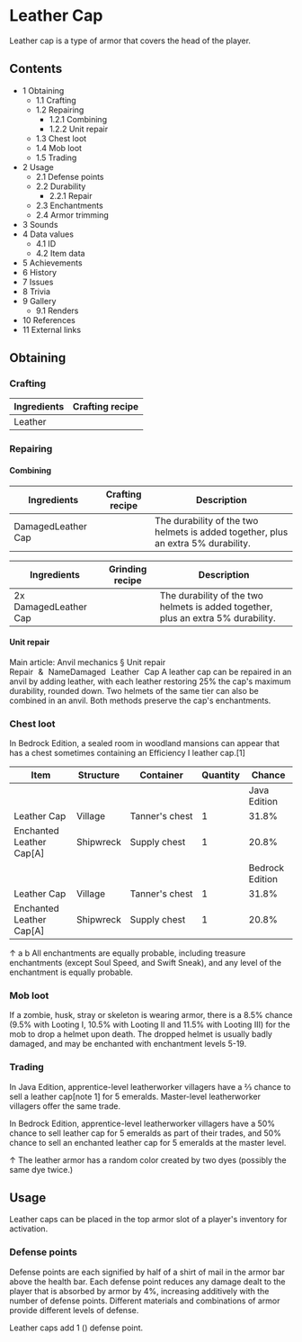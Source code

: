 # Leather Cap
Leather cap is a type of armor that covers the head of the player.

## Contents
- 1 Obtaining
	- 1.1 Crafting
	- 1.2 Repairing
		- 1.2.1 Combining
		- 1.2.2 Unit repair
	- 1.3 Chest loot
	- 1.4 Mob loot
	- 1.5 Trading
- 2 Usage
	- 2.1 Defense points
	- 2.2 Durability
		- 2.2.1 Repair
	- 2.3 Enchantments
	- 2.4 Armor trimming
- 3 Sounds
- 4 Data values
	- 4.1 ID
	- 4.2 Item data
- 5 Achievements
- 6 History
- 7 Issues
- 8 Trivia
- 9 Gallery
	- 9.1 Renders
- 10 References
- 11 External links

## Obtaining
### Crafting
| Ingredients | Crafting recipe |
|-------------|-----------------|
| Leather     |                 |

### Repairing
#### Combining
| Ingredients        | Crafting recipe | Description                                                                       |
|--------------------|-----------------|-----------------------------------------------------------------------------------|
| DamagedLeather Cap |                 | The durability of the two helmets is added together, plus an extra 5% durability. |

| Ingredients           | Grinding recipe | Description                                                                       |
|-----------------------|-----------------|-----------------------------------------------------------------------------------|
| 2x DamagedLeather Cap |                 | The durability of the two helmets is added together, plus an extra 5% durability. |

#### Unit repair
Main article: Anvil mechanics § Unit repair
Repair & NameDamaged Leather Cap
A leather cap can be repaired in an anvil by adding leather, with each leather restoring 25% the cap's maximum durability, rounded down. Two helmets of the same tier can also be combined in an anvil. Both methods preserve the cap's enchantments.

### Chest loot
In Bedrock Edition, a sealed room in woodland mansions can appear that has a chest sometimes containing an Efficiency I leather cap.[1]

| Item                     | Structure | Container      | Quantity | Chance          |
|--------------------------|-----------|----------------|----------|-----------------|
|                          |           |                |          | Java Edition    |
| Leather Cap              | Village   | Tanner's chest | 1        | 31.8%           |
| Enchanted Leather Cap[A] | Shipwreck | Supply chest   | 1        | 20.8%           |
|                          |           |                |          | Bedrock Edition |
| Leather Cap              | Village   | Tanner's chest | 1        | 31.8%           |
| Enchanted Leather Cap[A] | Shipwreck | Supply chest   | 1        | 20.8%           |


↑ a b All enchantments are equally probable, including treasure enchantments (except Soul Speed, and Swift Sneak), and any level of the enchantment is equally probable.


### Mob loot
If a zombie, husk, stray or skeleton is wearing armor, there is a 8.5% chance (9.5% with Looting I, 10.5% with Looting II and 11.5% with Looting III) for the mob to drop a helmet upon death. The dropped helmet is usually badly damaged, and may be enchanted with enchantment levels 5-19.

### Trading
In Java Edition, apprentice-level leatherworker villagers have a 2⁄3 chance to sell a leather cap[note 1] for 5 emeralds. Master-level leatherworker villagers offer the same trade.

In Bedrock Edition, apprentice-level leatherworker villagers have a 50% chance to sell leather cap for 5 emeralds as part of their trades, and 50% chance to sell an enchanted leather cap for 5 emeralds at the master level.


↑ The leather armor has a random color created by two dyes (possibly the same dye twice.)


## Usage
Leather caps can be placed in the top armor slot of a player's inventory for activation.

### Defense points
Defense points are each signified by half of a shirt of mail in the armor bar above the health bar. Each defense point reduces any damage dealt to the player that is absorbed by armor by 4%, increasing additively with the number of defense points. Different materials and combinations of armor provide different levels of defense.

Leather caps add 1 () defense point.

